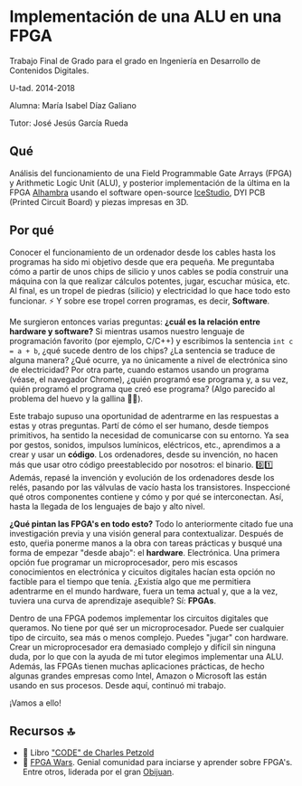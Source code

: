 # Implementación de una ALU en una FPGA
Trabajo Final de Grado para el grado en Ingeniería en Desarrollo de Contenidos Digitales.

U-tad. 2014-2018

Alumna: María Isabel Díaz Galiano

Tutor: José Jesús García Rueda

## Qué
Análisis del funcionamiento de una Field Programmable Gate Arrays (FPGA) y Arithmetic Logic Unit (ALU), y posterior implementación de la última en la FPGA [Alhambra](https://alhambrabits.com/alhambra/) usando el software open-source [IceStudio](https://github.com/FPGAwars/icestudio), DYI PCB (Printed Circuit Board) y piezas impresas en 3D.

## Por qué
Conocer el funcionamiento de un ordenador desde los cables hasta los programas ha sido mi objetivo desde que era pequeña. Me preguntaba cómo a partir de unos chips
de silicio y unos cables se podía construir una máquina con la que realizar cálculos potentes, jugar, escuchar música, etc. Al final, es un tropel de piedras (silicio) y electricidad lo que hace todo esto funcionar. ⚡ Y sobre ese tropel corren programas, es decir, **Software**.

Me surgieron entonces varias preguntas: **¿cuál es la relación entre hardware y software?** Si mientras usamos nuestro lenguaje de programación favorito (por ejemplo, C/C++) y escribimos la sentencia `int c = a + b`, ¿qué sucede dentro de los chips? ¿La sentencia se traduce de alguna manera? ¿Qué ocurre, ya no únicamente a nivel de electrónica sino de electricidad? Por otra parte, cuando estamos usando un programa (véase, el navegador Chrome), ¿quién programó ese programa y, a su vez, quién programó el programa que creó ese programa? (Algo parecido al problema del huevo y la gallina 🥚🐔).

Este trabajo supuso una oportunidad de adentrarme en las respuestas a estas y otras preguntas. Partí de cómo el ser humano, desde tiempos primitivos, ha sentido la necesidad de comunicarse con su entorno. Ya sea por gestos, sonidos, impulsos lumínicos, eléctricos, etc., aprendimos a a crear y usar un **código**. Los ordenadores, desde su invención, no hacen más que usar otro código preestablecido por nosotros: el binario. 0️⃣1️⃣ Además, repasé la invención y evolución de los ordenadores desde los relés, pasando por las válvulas de vacío hasta los transistores. Inspeccioné qué otros componentes contiene y cómo y por qué se interconectan. Así, hasta la llegada de los lenguajes de bajo y alto nivel.

**¿Qué pintan las FPGA's en todo esto?** Todo lo anteriormente citado fue una investigación previa y una visión general para contextualizar. Después de esto, queŕia ponerme manos a la obra con tareas prácticas y busqué una forma de empezar "desde abajo": el **hardware**. Electrónica. Una primera opción fue programar un microprocesador, pero mis escasos conocimientos en electrónica y cicuitos digitales hacían esta opción no factible para el tiempo que tenía. ¿Existía algo que me permitiera
adentrarme en el mundo hardware, fuera un tema actual y, que a la vez, tuviera una curva de aprendizaje asequible? Sí: **FPGAs**.

Dentro de una FPGA podemos implementar los circuitos digitales que queramos. No tiene por qué ser un microprocesador. Puede ser cualquier tipo de circuito, sea más o menos complejo. Puedes "jugar" con hardware. Crear un microprocesador era demasiado complejo y difícil sin ninguna duda, por lo que con la ayuda de mi tutor elegimos implementar una ALU. Además, las FPGAs tienen muchas aplicaciones prácticas, de hecho algunas grandes empresas como Intel, Amazon o Microsoft las están usando en sus procesos. Desde aquí, continuó mi trabajo.

¡Vamos a ello!

## Recursos 🔝
- 📖 Libro ["CODE" de Charles Petzold](https://www.amazon.com/Code-Language-Computer-Hardware-Software/dp/0735611319)
- 🔗 [FPGA Wars](http://fpgawars.github.io/). Genial comunidad para inciarse y aprender sobre FPGA's. Entre otros,
liderada por el gran [Obijuan](https://github.com/Obijuan).
